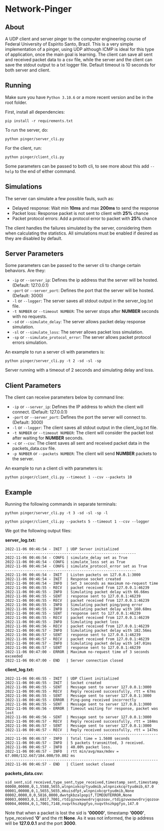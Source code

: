 # Network-Pinger

## About

A UDP client and server pinger to the computer engineering course of Federal University of Espírito Santo, Brazil.
This is a very simple implementation of a pinger, using UDP although ICMP is ideal for this type of application, once the main goal is learning.
The client can save all sent and received packet data to a csv file, while the server and the client can save the stdout output to a txt logger file. Default timeout is 10 seconds for both server and client.

## Running

Make sure you have ```Python 3.10.6``` or a more recent version and be in the root folder.

First, install all dependencies:

```pip install -r requirements.txt```

To run the server, do:

```python pinger/server_cli.py```

For the client, run:

```python pinger/client_cli.py```

Some parameters can be passed to  both cli, to see more about this add ```--help``` to the end of either command.


## Simulations

The server can simulate a few possible fauls, such as:
- Delayed response: Wait min **10ms** and max **200ms** to send the response
- Packet loss: Response packet is not sent to client with **25%** chance
- Packet protocol errors: Add a protocol error to packet with **25%** chance

The client handles the failures simulated by the server, considering them when calculating the statistics. All simulations must be enabled if desired as they are disabled by default.

## Server Parameters

Some parameters can be passed to the server cli to change certain behaviors. Are they:
- ```-ip``` or ```--server_ip```: Defines the ip address that the server will be hosted. (Default: 127.0.0.1)
- ```-port``` or ```--server_port```: Defines the port that the server will be hosted. (Default: 3000)
- ```-l``` or ```--logger```: The server saves all stdout output in the server_log.txt file.
- ```-t NUMBER``` or ```--timeout NUMBER```: The server stops after **NUMBER** seconds with no requests.
- ```-sd``` or ```--simulate_delay```: The server allows packet delay response simulation.
- ```-sl``` or ```--simulate_loss```: The server allows packet loss simulation.
- ```-sp``` or ```--simulate_protocol_error```: The server allows packet protocol errors simulation.


An example to run a server cli with parameters is:

```python pinger/server_cli.py -t 2 -sd -sl -sp```

Server running with a timeout of 2 seconds and simulating delay and loss.


## Client Parameters

The client can receive parameters below by command line:
- ```-ip``` or ```--server_ip```: Defines the IP address to which the client will connect. (Default: 127.0.0.1)
- ```-port``` or ```--server_port```: Defines the port the server will connect to. (Default: 3000)
- ```-l``` or ```--logger```: The client saves all stdout output in the client_log.txt file.
- ```-t NUMBER``` or ```--timeout NUMBER```: The client will consider the packet lost after waiting for **NUMBER** seconds.
- ```-c``` or ```--csv```: The client saves all sent and received packet data in the packets_data.csv file.
-  ```-p NUMBER``` or ```--packets NUMBER```: The client will send **NUMBER** packets to the server.

An example to run a client cli with parameters is:

```python pinger/client_cli.py --timeout 1 --csv --packets 10```

## Example

Running the following commands in separate terminals:

```python pinger/server_cli.py -t 3 -sd -sl -sp -l```

```python pinger/client_cli.py --packets 5 --timeout 1 --csv --logger```

We got the following output files:

**server_log.txt:**
```
2022-11-06 00:46:54 - INIT  | UDP Server initialized
------------------------------------------------------------
2022-11-06 00:46:54 - CONFG | simulate_delay set as True
2022-11-06 00:46:54 - CONFG | simulate_loss set as True
2022-11-06 00:46:54 - CONFG | simulate_protocol_error set as True
------------------------------------------------------------
2022-11-06 00:46:54 - INIT  | Listen packets on 127.0.0.1:3000
2022-11-06 00:46:54 - INIT  | Response socket created
2022-11-06 00:46:54 - INFO  | Set 3 seconds as maximum no-request time
2022-11-06 00:46:55 - RECV  | packet received from 127.0.0.1:46239
2022-11-06 00:46:55 - INFO  | Simulating packet delay with 66.66ms
2022-11-06 00:46:55 - SENT  | response sent to 127.0.0.1:46239
2022-11-06 00:46:55 - RECV  | packet received from 127.0.0.1:46239
2022-11-06 00:46:55 - INFO  | Simulating packet ping/pong error
2022-11-06 00:46:55 - INFO  | Simulating packet delay with 160.68ms
2022-11-06 00:46:55 - SENT  | response sent to 127.0.0.1:46239
2022-11-06 00:46:55 - RECV  | packet received from 127.0.0.1:46239
2022-11-06 00:46:55 - INFO  | Simulating packet loss
2022-11-06 00:46:56 - RECV  | packet received from 127.0.0.1:46239
2022-11-06 00:46:57 - INFO  | Simulating packet delay with 182.56ms
2022-11-06 00:46:57 - SENT  | response sent to 127.0.0.1:46239
2022-11-06 00:46:57 - RECV  | packet received from 127.0.0.1:46239
2022-11-06 00:46:57 - INFO  | Simulating packet delay with 147.01ms
2022-11-06 00:46:57 - SENT  | response sent to 127.0.0.1:46239
2022-11-06 00:47:00 - ERROR | Maximum no-request time of 3 seconds exceeded
2022-11-06 00:47:00 - END   | Server connection closed
```

**client_log.txt:**
```
2022-11-06 00:46:55 - INIT  | UDP Client initialized
2022-11-06 00:46:55 - INIT  | Socket created
2022-11-06 00:46:55 - SENT  | Message sent to server 127.0.0.1:3000
2022-11-06 00:46:55 - RECV  | Reply received successfully, rtt = 67ms
2022-11-06 00:46:55 - SENT  | Message sent to server 127.0.0.1:3000
2022-11-06 00:46:55 - ERROR | Ping-pong received incorrectly
2022-11-06 00:46:55 - SENT  | Message sent to server 127.0.0.1:3000
2022-11-06 00:46:56 - ERROR | Timeout waiting for response, packet was lost
2022-11-06 00:46:56 - SENT  | Message sent to server 127.0.0.1:3000
2022-11-06 00:46:57 - RECV  | Reply received successfully, rtt = 184ms
2022-11-06 00:46:57 - SENT  | Message sent to server 127.0.0.1:3000
2022-11-06 00:46:57 - RECV  | Reply received successfully, rtt = 147ms
----------------------------------------------------------------------
2022-11-06 00:46:57 - INFO  | Total time = 1.5608 seconds
2022-11-06 00:46:57 - INFO  | 5 packets transmitted, 3 received.
2022-11-06 00:46:57 - INFO  | 40.00% packet loss.
2022-11-06 00:46:57 - INFO  | rtt min/avg/max/mdev = 67.000/132.667/184.000/59.802 ms
----------------------------------------------------------------------
2022-11-06 00:46:57 - END   | Client socket closed
```

**packets_data.csv:**
```
sid_sent,sid_received,type_sent,type_received,timestamp_sent,timestamp_received,message_sent,message_received,rtt
00000,00000,0,1,5588,5655,wlnpnixkcqrtyudmib,wlnpnixkcqrtyudmib,67.0
00001,00000,0,1,5655,5655,mkuisdfpt,wlnpnixkcqrtyudmib,None
00002,0000,0,0,5816,0000,dwvtgkbzalpopif,TIMEOUTERROR,None
00003,00003,0,1,6817,7001,rtdigzvwxowvdrvjqozoav,rtdigzvwxowvdrvjqozoav,184.0
00004,00004,0,1,7001,7148,nvqvthszkpgfyo,nvqvthszkpgfyo,147.0
```

Note that when a packet is lost the sid is **'00000'**, timestamp **'0000'**, type_received **'0'** and the rtt **None**. As it was not informed, the ip address will be **127.0.0.1** and the port **3000**.

